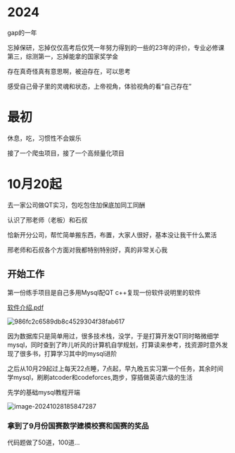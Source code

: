 # 2024

gap的一年

忘掉保研，忘掉仅仅高考后仅凭一年努力得到的一些的23年的评价，专业必修课第三，综测第一，忘掉能拿的国家奖学金

存在真奇怪真有意思啊，被迫存在，可以思考 

感受自己骨子里的灵魂和状态，上帝视角，体验视角的看“自己存在”



# 最初

休息，吃，习惯性不会娱乐

接了一个爬虫项目，接了一个高频量化项目



# 10月20起

去一家公司做QT实习，包吃包住加保底加同工同酬

认识了邢老师（老板）和石叔

恰新开分公司，帮忙简单搬东西，布置，大家人很好，基本没让我干什么累活



邢老师和石叔各个方面对我都特别特别好，真的非常关心我



## 开始工作

第一份练手项目是自己多用Mysql配QT c++复现一份软件说明里的软件

 [软件介绍.pdf](..\软件介绍.pdf) 



![986fc2c6589db8c4529304f38fab617](https://cdn.jsdelivr.net/gh/chjqp/passaggeimage@masterhttps://cdn.jsdelivr.net/gh/chjqp/passaggeimage@master/202410281643184.png)

因为数据库只是简单用过，很多技术栈，没学，于是打算开发QT同时略微细学mysql，同时查到了昨儿听风的计算机自学规划，打算读来参考，找资源时意外发现了很多书，打算学习其中的mysql进阶





之后从10月29起过上每天22点睡，7点起，早九晚五实习第一个任务，其余时间学mysql，刷刷atcoder和codeforces,跑步，穿插做英语六级的生活

先学的基础mysql教程开端



![image-20241028185847287](https://cdn.jsdelivr.net/gh/chjqp/passaggeimage/202410281858463.png)

### 拿到了9月份国赛数学建模校赛和国赛的奖品



代码题做了50道，100道...

